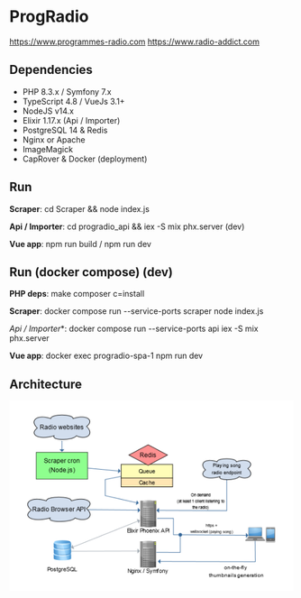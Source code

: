 ProgRadio
=========

https://www.programmes-radio.com
https://www.radio-addict.com

Dependencies
--------------
- PHP 8.3.x / Symfony 7.x
- TypeScript 4.8 / VueJs 3.1+
- NodeJS v14.x
- Elixir 1.17.x (Api / Importer)
- PostgreSQL 14 & Redis
- Nginx or Apache
- ImageMagick
- CapRover & Docker (deployment)

Run
--------------
**Scraper**: cd Scraper && node index.js

**Api / Importer**: cd progradio_api && iex -S mix phx.server (dev)

**Vue app**: npm run build / npm run dev

Run (docker compose) (dev)
--------------
**PHP deps**: make composer c=install

**Scraper**: docker compose run --service-ports scraper node index.js

*Api / Importer**: docker compose run --service-ports api iex -S mix phx.server

**Vue app**: docker exec progradio-spa-1 npm run dev

Architecture
--------------

![Flowchart](docs/ArchitectureFlowchart.png)

